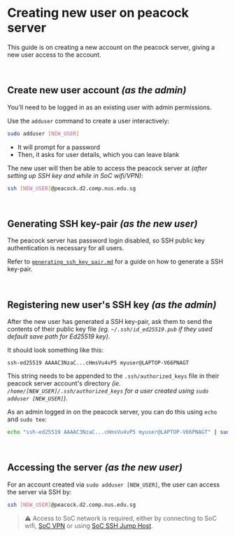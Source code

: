 # Creating new user on peacock server

This guide is on creating a new account on the peacock server, giving a new user access to the account.

<br>

## Create new user account _(as the admin)_

You'll need to be logged in as an existing user with admin permissions.

Use the `adduser` command to create a user interactively:

```bash
sudo adduser [NEW_USER]
```

-   It will prompt for a password
-   Then, it asks for user details, which you can leave blank

The new user will then be able to access the peacock server at _(after setting up SSH key and while in SoC wifi/VPN)_:

```bash
ssh [NEW_USER]@peacock.d2.comp.nus.edu.sg
```

<br>

## Generating SSH key-pair _(as the new user)_

The peacock server has password login disabled, so SSH public key authentication is necessary for all users.

Refer to [`generating_ssh_key_pair.md`](generating_ssh_key_pair.md) for a guide on how to generate a SSH key-pair.

<br>

## Registering new user's SSH key _(as the admin)_

After the new user has generated a SSH key-pair, ask them to send the contents of their public key file _(eg. `~/.ssh/id_ed25519.pub` if they used default save path for Ed25519 key)_.

It should look something like this:

```
ssh-ed25519 AAAAC3NzaC...cHmsVu4vP5 myuser@LAPTOP-V66PNAGT
```

This string needs to be appended to the `.ssh/authorized_keys` file in their peacock server account's directory _(ie. `/home/[NEW_USER]/.ssh/authorized_keys` for a user created using `sudo adduser [NEW_USER]`)_.

As an admin logged in on the peacock server, you can do this using `echo` and `sudo tee`:

```bash
echo "ssh-ed25519 AAAAC3NzaC...cHmsVu4vP5 myuser@LAPTOP-V66PNAGT" | sudo tee -a /home/[NEW_USER]/.ssh/authorized_keys > /dev/null
```

<br>

## Accessing the server _(as the new user)_

For an account created via `sudo adduser [NEW_USER]`, the user can access the server via SSH by:

```bash
ssh [NEW_USER]@peacock.d2.comp.nus.edu.sg
```

> ⚠️ Access to SoC network is required, either by connecting to SoC wifi, [SoC VPN](https://dochub.comp.nus.edu.sg/cf/guides/network/vpn/start) or using [SoC SSH Jump Host](https://dochub.comp.nus.edu.sg/cf/guides/sjump/start).
